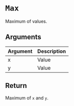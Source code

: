 # `Max`

Maximum of values.

## Arguments

| Argument | Description |
| -------- | ----------- |
| x        | Value       |
| y        | Value       |

## Return

Maximum of `x` and `y`.
